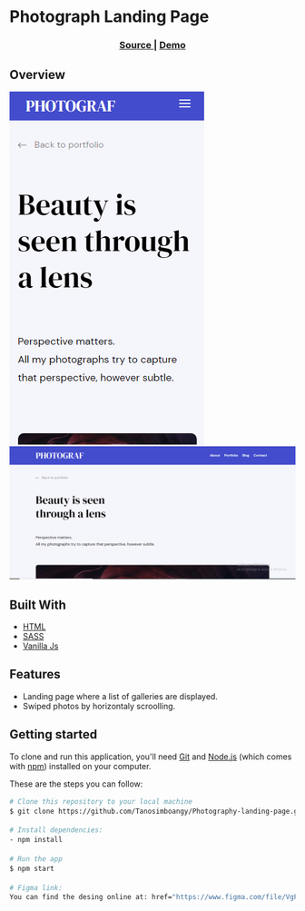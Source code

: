 # Photograph Landing Page

<div align="center">
  <h3>
    <a href="https://github.com/Tanosimboangy/front-end-finals">
      Source
    </a>
    <span> | </span>
    <a href="https://jacquit-photograph.netlify.app/">
      Demo
    </a>
  </h3>
</div>

## Overview

![image](./webroot/images/small_screen.png)
![image](./webroot/images/big_screen.png)

## Built With

- [HTML](https://developer.mozilla.org/en-US/docs/Web/HTML)
- [SASS](https://sass-lang.com/documentation)
- [Vanilla Js](https://developer.mozilla.org/en-US/docs/Web/JavaScript)

## Features

- Landing page where a list of galleries are displayed.
- Swiped photos by horizontaly scroolling.

## Getting started

To clone and run this application, you'll need [Git](https://git-scm.com/) and [Node.js](https://nodejs.org/en/download/) (which comes with [npm](https://www.npmjs.com/")) installed on your computer.

These are the steps you can follow:

```bash
# Clone this repository to your local machine
$ git clone https://github.com/Tanosimboangy/Photography-landing-page.git.

# Install dependencies:
- npm install

# Run the app
$ npm start

# Figma link:
You can find the desing online at: href="https://www.figma.com/file/VgF87mULloYb7HZ1EMCRzU/Laaqiq-1---Portfolio-detail-(Responsive)?node-id=7%3A16"


```
